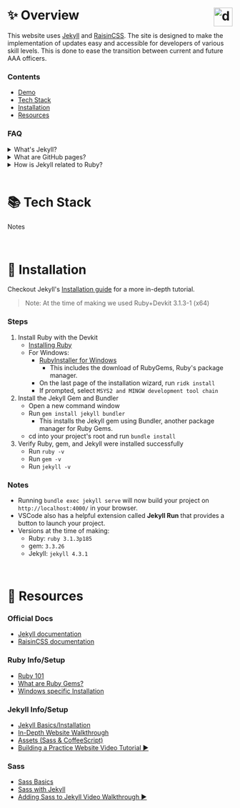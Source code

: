 # ✨ Overview <img src="https://i.imgur.com/3qRnjL4.png" alt="drawing" style="float:right;width:42px;height:42px;"/>

This website uses [Jekyll] and [RaisinCSS]. The site is designed to make the implementation of updates easy and accessible for developers of various skill levels. This is done to ease the transition between current and future AAA officers.

### Contents

- [Demo](https://utd-aaa.github.io/)
- [Tech Stack](#tech-stack)
- [Installation](#installation)
- [Resources](#resources)

### FAQ

<details>
<summary>What's Jekyll?</summary>
<br>
Jekyll is a blogging framework used for creating static websites. You create a template directory, which can use different formats, and then it creates a static website from them.
<br>
<br>
</details>

<details>
<summary>What are GitHub pages?</summary>
<br>
A static site hosting service. This is how we’ll be able to host the site for free :)))
<br>
<br>
</details>

<details>
<summary>How is Jekyll related to Ruby?</summary>
<br>
Jekyll is installed as a Ruby gem. Ruby is an object-oriented programming language and gems are basically like libraries (pre-written code, configurations, etc.) with extra data. Bundler is another gem used for tracking, managing, and installing other gems.
<br>
<br>
</details>


<br>
<div id="tech-stack"></div>

# 📚 Tech Stack

Notes


<br>
<div id="installation"></div>

# 🔧 Installation

Checkout Jekyll's [Installation guide](https://jekyllrb.com/docs/installation/) for a more in-depth tutorial.
> Note: At the time of making we used Ruby+Devkit 3.1.3-1 (x64)

### Steps
1. Install Ruby with the Devkit
   * [Installing Ruby](https://www.ruby-lang.org/en/documentation/installation/)
   * For Windows:
      * [RubyInstaller for Windows](https://rubyinstaller.org/downloads/)
         * This includes the download of RubyGems, Ruby's package manager.
      * On the last page of the installation wizard, run ```ridk install```
      * If prompted, select ```MSYS2 and MINGW development tool chain```
2. Install the Jekyll Gem and Bundler
   * Open a new command window
   * Run ```gem install jekyll bundler```
        * This installs the Jekyll gem using Bundler, another package manager for Ruby Gems.
   * cd into your project's root and run ```bundle install```
3. Verify Ruby, gem, and Jekyll were installed successfully
   * Run ```ruby -v```
   * Run ```gem -v```
   * Run ```jekyll -v```

### Notes
   * Running ```bundle exec jekyll serve``` will now build your project on ```http://localhost:4000/``` in your browser.
   * VSCode also has a helpful extension called **Jekyll Run** that provides a button to launch your project.
   * Versions at the time of making:
      * Ruby: ```ruby 3.1.3p185```
      * gem: ```3.3.26```
      * Jekyll: ```jekyll 4.3.1```



<br>
<div id="resources"></div>

# 📌 Resources

### Official Docs

 - [Jekyll documentation](https://jekyllrb.com/docs/)
 - [RaisinCSS documentation](https://github.com/tretapey/raisincss)

[Jekyll]: https://jekyllrb.com/
[RaisinCSS]: https://github.com/tretapey/raisincss


### Ruby Info/Setup

* [Ruby 101](https://jekyllrb.com/docs/ruby-101/#:~:text=Jekyll%)
* [What are Ruby Gems?](https://medium.com/@morgannegagne/what-is-a-ruby-gem-1eec2684e68)
* [Windows specific Installation](https://stackify.com/install-ruby-on-windows-everything-you-need-to-get-going/)


### Jekyll Info/Setup

* [Jekyll Basics/Installation](https://www.john-cd.com/cheatsheets/Markup_and_Documentation/Jekyll/#:~:text=Jekyll%20Install%20How%2DTo&text=Bundler%20is%20a%20gem%20that,necessary%20dependencies%20each%20gem%20requires.)
* [In-Depth Website Walkthrough](https://opensource.com/article/21/9/build-website-jekyll)
* [Assets (Sass & CoffeeScript)](https://jekyllrb.com/docs/assets/)
* [Building a Practice Website Video Tutorial ▶️](https://www.youtube.com/watch?v=g6AJ9qPPoyc&ab_channel=SpencerPa)


### Sass

* [Sass Basics](https://sass-lang.com/guide)
* [Sass with Jekyll](https://markdotto.com/2014/09/25/sass-and-jekyll/#install-sass)
* [Adding Sass to Jekyll Video Walkthrough ▶️](https://www.youtube.com/watch?v=qMGw3-cxGhw&ab_channel=ZacharyRNewton)

